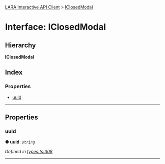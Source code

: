 [LARA Interactive API Client](../README.md) > [IClosedModal](../interfaces/iclosedmodal.md)

# Interface: IClosedModal

## Hierarchy

**IClosedModal**

## Index

### Properties

* [uuid](iclosedmodal.md#uuid)

---

## Properties

<a id="uuid"></a>

###  uuid

**● uuid**: *`string`*

*Defined in [types.ts:308](../../../lara-typescript/src/interactive-api-client/types.ts#L308)*

___


